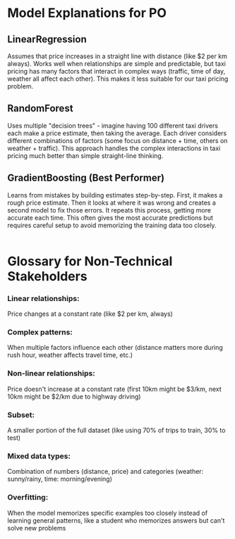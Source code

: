 # Model Explanations for PO
## LinearRegression
Assumes that price increases in a straight line with distance (like $2 per km always).
Works well when relationships are simple and predictable, but taxi pricing has many factors
that interact in complex ways (traffic, time of day, weather all affect each other).
This makes it less suitable for our taxi pricing problem.

## RandomForest
Uses multiple "decision trees" - imagine having 100 different taxi drivers each make a price
estimate, then taking the average. Each driver considers different combinations of factors
(some focus on distance + time, others on weather + traffic). This approach handles the
complex interactions in taxi pricing much better than simple straight-line thinking.

## GradientBoosting (Best Performer)
Learns from mistakes by building estimates step-by-step. First, it makes a rough price estimate.
Then it looks at where it was wrong and creates a second model to fix those errors. It repeats
this process, getting more accurate each time. This often gives the most accurate predictions
but requires careful setup to avoid memorizing the training data too closely.
<br><br>
# Glossary for Non-Technical Stakeholders
### Linear relationships:
Price changes at a constant rate (like $2 per km, always)

### Complex patterns:
When multiple factors influence each other (distance matters
more during rush hour, weather affects travel time, etc.)

### Non-linear relationships:
Price doesn't increase at a constant rate (first 10km might
be $3/km, next 10km might be $2/km due to highway driving)

### Subset:
A smaller portion of the full dataset (like using 70% of trips to train, 30% to test)

### Mixed data types:
Combination of numbers (distance, price) and categories (weather: sunny/rainy, time: morning/evening)

### Overfitting:
When the model memorizes specific examples too closely instead of learning
general patterns, like a student who memorizes answers but can't solve new problems